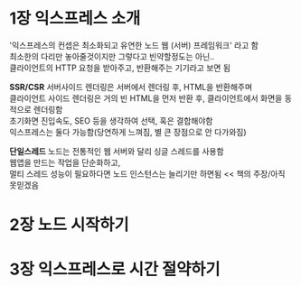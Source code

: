 # 1장 익스프레스 소개
'익스프레스의 컨셉은 최소화되고 유연한 노드 웹 (서버) 프레임워크' 라고 함  
최소한의 다리만 놓아줄것이지만 그렇다고 빈약할정도는 아닌..  
클라이언트의 HTTP 요청을 받아주고, 반환해주는 기기라고 보면 됨  

**SSR/CSR**
서버사이드 렌더링은 서버에서 렌더링 후, HTML을 반환해주며  
클라이언트 사이드 렌더링은 거의 빈 HTML을 먼저 반환 후, 클라이언트에서 화면을 동적으로 렌더링함  
초기화면 진입속도, SEO 등을 생각하여 선택, 혹은 결합해야함  
익스프레스는 둘다 가능함(당연하게 느껴짐, 별 큰 장점으로 안 다가와짐)  

**단일스레드**
노드는 전통적인 웹 서버와 달리 싱글 스레드를 사용함  
웹앱을 만드는 작업을 단순화하고,  
멀티 스레드 성능이 필요하다면 노드 인스턴스는 늘리기만 하면됨 << 책의 주장/아직 못믿겠음  

# 2장 노드 시작하기

# 3장 익스프레스로 시간 절약하기
